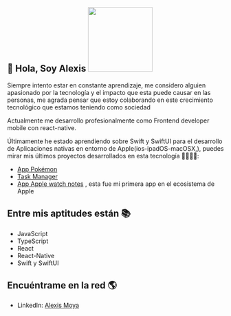 ## 👋 Hola, Soy Alexis <img src="https://user-images.githubusercontent.com/72414242/192127218-76d8a72e-7c51-4f7f-bfd6-df24a295fc8e.png" width="150" height="150">

Siempre intento estar en constante aprendizaje, me considero alguien apasionado por la tecnología y el impacto que esta puede causar en las personas, me agrada pensar que estoy colaborando en este crecimiento tecnológico que estamos teniendo como sociedad

Actualmente me desarrollo profesionalmente como Frontend developer mobile con react-native.

Últimamente he estado aprendiendo sobre Swift y SwiftUI para el desarrollo de Aplicaciones nativas en entorno de Apple(ios-ipadOS-macOSX,), puedes mirar mis últimos proyectos desarrollados en esta tecnología 🧑🏻‍💻📱:

  - <a href="https://github.com/alexisByron/App_appleWatch">App Pokémon</a>
  - <a href="https://github.com/alexisByron/TaksApp">Task Manager</a>
  - <a href="https://github.com/alexisByron/App_appleWatch">App Apple watch notes</a> , esta fue mi primera app en el ecosistema de Apple
  
## Entre mis aptitudes están 📚
  - JavaScript
  - TypeScript
  - React
  - React-Native
  - Swift y SwiftUI

## Encuéntrame en la red 🌎

 - LinkedIn: <a href="https://www.linkedin.com/in/alexis-moya-yanquis-713455167/">Alexis Moya</a> 
